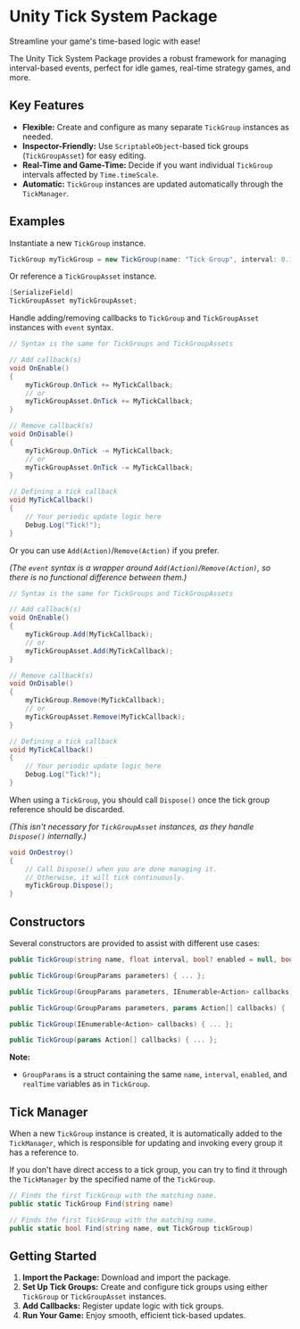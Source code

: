 # Unity Tick System Package

Streamline your game's time-based logic with ease!

The Unity Tick System Package provides a robust framework for managing interval-based events, perfect for idle games, real-time strategy games, and more.

## Key Features
- **Flexible:** Create and configure as many separate `TickGroup` instances as needed.
- **Inspector-Friendly:** Use `ScriptableObject`-based tick groups (`TickGroupAsset`) for easy editing.
- **Real-Time and Game-Time:** Decide if you want individual `TickGroup` intervals affected by `Time.timeScale`.
- **Automatic:** `TickGroup` instances are updated automatically through the `TickManager`.

## Examples

Instantiate a new `TickGroup` instance.
```csharp
TickGroup myTickGroup = new TickGroup(name: "Tick Group", interval: 0.1f, enabled: true, realTime: true);
```

Or reference a `TickGroupAsset` instance.
```csharp
[SerializeField]
TickGroupAsset myTickGroupAsset;
```

Handle adding/removing callbacks to `TickGroup` and `TickGroupAsset` instances with `event` syntax.
```csharp
// Syntax is the same for TickGroups and TickGroupAssets

// Add callback(s)
void OnEnable()
{
    myTickGroup.OnTick += MyTickCallback;
    // or
    myTickGroupAsset.OnTick += MyTickCallback;
}

// Remove callback(s)
void OnDisable()
{
    myTickGroup.OnTick -= MyTickCallback;
    // or
    myTickGroupAsset.OnTick -= MyTickCallback;
}

// Defining a tick callback
void MyTickCallback()
{
    // Your periodic update logic here
    Debug.Log("Tick!");
}
```

Or you can use `Add(Action)`/`Remove(Action)` if you prefer.

*(The `event` syntax is a wrapper around `Add(Action)`/`Remove(Action)`, so there is no functional difference between them.)*
```csharp
// Syntax is the same for TickGroups and TickGroupAssets

// Add callback(s)
void OnEnable()
{
    myTickGroup.Add(MyTickCallback);
    // or
    myTickGroupAsset.Add(MyTickCallback);
}

// Remove callback(s)
void OnDisable()
{
    myTickGroup.Remove(MyTickCallback);
    // or
    myTickGroupAsset.Remove(MyTickCallback);
}

// Defining a tick callback
void MyTickCallback()
{
    // Your periodic update logic here
    Debug.Log("Tick!");
}
```

When using a `TickGroup`, you should call `Dispose()` once the tick group reference should be discarded.

*(This isn't necessary for `TickGroupAsset` instances, as they handle `Dispose()` internally.)*
```csharp
void OnDestroy()
{
    // Call Dispose() when you are done managing it.
    // Otherwise, it will tick continuously.
    myTickGroup.Dispose();
}
```

## Constructors

Several constructors are provided to assist with different use cases:
```csharp
public TickGroup(string name, float interval, bool? enabled = null, bool? realTime = null) { ... };

public TickGroup(GroupParams parameters) { ... };

public TickGroup(GroupParams parameters, IEnumerable<Action> callbacks) { ... };

public TickGroup(GroupParams parameters, params Action[] callbacks) { ... };

public TickGroup(IEnumerable<Action> callbacks) { ... };

public TickGroup(params Action[] callbacks) { ... };
```

**Note:**
- `GroupParams` is a struct containing the same `name`, `interval`, `enabled`, and `realTime` variables as in `TickGroup`.

## Tick Manager

When a new `TickGroup` instance is created, it is automatically added to the `TickManager`, which is responsible for updating and invoking every group it has a reference to.

If you don't have direct access to a tick group, you can try to find it through the `TickManager` by the specified name of the `TickGroup`.
```csharp
// Finds the first TickGroup with the matching name.
public static TickGroup Find(string name)

// Finds the first TickGroup with the matching name.
public static bool Find(string name, out TickGroup tickGroup)
```

## Getting Started
1. **Import the Package:** Download and import the package.
2. **Set Up Tick Groups:** Create and configure tick groups using either `TickGroup` or `TickGroupAsset` instances.
3. **Add Callbacks:** Register update logic with tick groups.
4. **Run Your Game:** Enjoy smooth, efficient tick-based updates.
